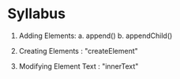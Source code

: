# Syllabus

1. Adding Elements: 
a. append()
b. appendChild()

2. Creating Elements : 
"createElement" 

3. Modifying Element Text : 
 "innerText"
